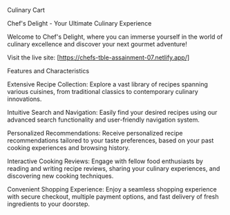 
Culinary Cart

Chef's Delight - Your Ultimate Culinary Experience

Welcome to Chef's Delight, where you can immerse yourself in the world of culinary excellence and discover your next gourmet adventure!

Visit the live site: [https://chefs-tble-assainment-07.netlify.app/]

Features and Characteristics

Extensive Recipe Collection: Explore a vast library of recipes spanning various cuisines, from traditional classics to contemporary culinary innovations.

Intuitive Search and Navigation: Easily find your desired recipes using our advanced search functionality and user-friendly navigation system.

Personalized Recommendations: Receive personalized recipe recommendations tailored to your taste preferences, based on your past cooking experiences and browsing history.

Interactive Cooking Reviews: Engage with fellow food enthusiasts by reading and writing recipe reviews, sharing your culinary experiences, and discovering new cooking techniques.

Convenient Shopping Experience: Enjoy a seamless shopping experience with secure checkout, multiple payment options, and fast delivery of fresh ingredients to your doorstep.

